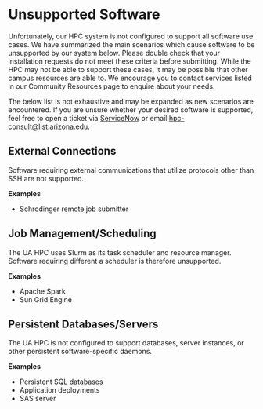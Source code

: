 # Unsupported Software

Unfortunately, our HPC system is not configured to support all software use cases. We have summarized the main scenarios which cause software to be unsupported by our system below. Please double check that your installation requests do not meet these criteria before submitting. While the HPC may not be able to support these cases, it may be possible that other campus resources are able to. We encourage you to contact services listed in our Community Resources page to enquire about your needs.

The below list is not exhaustive and may be expanded as new scenarios are encountered. If you are unsure whether your desired software is supported, feel free to open a ticket via [ServiceNow](https://uarizona.service-now.com/sp?id=sc_cat_item&sys_id=2983102adbd23c109627d90d689619c6&sysparm_category=84d3d1acdbc8f4109627d90d6896191f) or email [hpc-consult@list.arizona.edu](mailto:hpc-consult@list.arizona.edu). 

## External Connections

Software requiring external communications that utilize protocols other than SSH are not supported. 

**Examples**

- Schrodinger remote job submitter

## Job Management/Scheduling

The UA HPC uses Slurm as its task scheduler and resource manager. Software requiring different a scheduler is therefore unsupported. 

**Examples**

- Apache Spark
- Sun Grid Engine

## Persistent Databases/Servers

The UA HPC is not configured to support databases, server instances, or other persistent software-specific daemons. 

**Examples**

- Persistent SQL databases
- Application deployments
- SAS server
